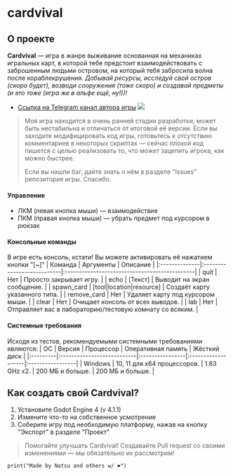 # cardvival
## О проекте
**Cardvival** — игра в жанре выживание основанная на механиках игральных карт, в которой тебе предстоит взаимодействовать с заброшенным людьми островом, на который тебя забросила волна после кораблекрушения.
_Добывай ресурсы, исследуй свой остров (скоро будет), возводи сооружения (тоже скоро) и создавай предметы (и это тоже (игра же в альфе ещё, ну!))!_
- [Ссылка на Telegram канал автора игры](t.me/natsunokaze)
![](https://github.com/natsvnxkaze/cardvival/blob/306e0b59e70f5501e7b4d2c1281df7d62d81c6cf/for_readme.png)
> Моя игра находится в очень ранней стадии разработки, может быть нестабильна и отличаться от итоговой её версии. Если вы заходите модифицировать код игры, готовьтесь к отсутствию комментариев в некоторых скриптах — сейчас плохой код пишется с целью реализовать то, что может зацепить игрока, как можно быстрее.
>
> Если вы нашли баг, дайте знать о нём в разделе "Issues" репозитория игры. Спасибо.

#### Управление
- ЛКМ (левая кнопка мыши) — взаимодействие
- ПКМ (правая кнопка мыши) — убрать предмет под курсором в рюкзак

#### Консольные команды
В игре есть консоль, кстати! Вы можете активировать её нажатием кнопки "[~]"
| Команда       | Аргументы                  | Описание                                      |
|:--------------|:---------------------------|:----------------------------------------------|
| quit          | Нет                        | Проосто закрывает игру.                       |
| echo          | [Текст]                    | Выводит на экран сообщение.                    |
| spawn_card    | [tool\|location\|resource] | Создаёт карту указанного типа.                 |
| remove_card   | Нет                        | Удаляет карту под курсором мыши.               |
| clear         | Нет                        | Очищает консоль от всех выводов.               |
| lab           | Нет                        | Отправляет вас в лабораторию/тестовую комнату со всяким. |



#### Системные требования
Исходя из тестов, рекомендуемыми системными требованиями являются:
| ОС       | Версия                     | Процессор       | Оперативная память | Жёсткий диск     |
|:---------|:---------------------------|:----------------|:-------------------|:-----------------|
| Windows  | 10, 11  для x64 процессоров. | 1.83 GHz x2.    | 200 МБ и больше.    | 200 МБ и больше.  |

## Как создать свой Cardvival?
1. Установите Godot Engine 4 (v 4.1.1)
2. Измените что-то на собственное усмотрение
3. Соберите игру под необходимую платформу, нажав на кнопку "Экспорт" в разделе "Проект"
> Помогайте улучшать Cardvival! Создавайте Pull request со своими изменениями — мы обязательно их рассмотрим!

`print("Made by Natsu and others w/ ❤️")`

